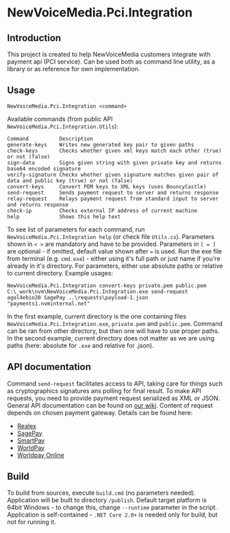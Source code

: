 # NewVoiceMedia.Pci.Integration

## Introduction
This project is created to help NewVoiceMedia customers integrate with payment api (PCI service). 
Can be used both as command line utility, as a library or as reference for own implementation. 

## Usage

    NewVoiceMedia.Pci.Integration <command>

Available commands (from public API `NewVoiceMedia.Pci.Integration.Utils`):

    Command          Description
    generate-keys    Writes new generated key pair to given paths
    check-keys       Checks whether given xml keys match each other (true) or not (false)
    sign-data        Signs given string with given private key and returns base64 encoded signature
    verify-signature Checks whether given signature matches given pair of data and public key (true) or not (false)
    convert-keys     Convert PEM keys to XML keys (uses BouncyCastle)
    send-request     Sends payment request to server and returns response
    relay-request    Relays payment request from standard input to server and returns response
    check-ip         Checks external IP address of current machine
    help             Shows this help text

To see list of parameters for each command, run `NewVoiceMedia.Pci.Integration help` (or check file `Utils.cs`). 
Parameters shown in `< >` are mandatory and have to be provided. Parameters in `[ = ]` are optional - if omitted, default value shown after `=` is used. 
Run the exe file from terminal (e.g. `cmd.exe`) - either using it's full path or just name if you're already in it's directory. 
For parameters, either use absolute paths or relative to current directory. 
Example usages:

    NewVoiceMedia.Pci.Integration convert-keys private.pem public.pem
    C:\_work\nvm\NewVoiceMedia.Pci.Integration.exe send-request agol4ebio20 SagePay ..\requests\payload-1.json "payments1.nvminternal.net"

In the first example, current directory is the one containing files `NewVoiceMedia.Pci.Integration.exe`, `private.pem` and `public.pem`. 
Command can be ran from other directory, but then one will have to use proper paths.
In the second example, current directory does not matter as we are using paths (here: absolute for `.exe` and relative for .json).

## API documentation
Command `send-request` facilitates access to API, taking care for things such as cryptographics signatures ans polling for final result. 
To make API requests, you need to provide payment request serialized as XML or JSON. General API documentation can be found on [our wiki](https://newvoicemedia.atlassian.net/wiki/spaces/DP/pages/15172092/Mid-Call+IVR+API+Specification). 
Content of request depends on chosen payment gateway. Details can be found here:
 - [Realex](https://newvoicemedia.atlassian.net/wiki/spaces/DP/pages/99354891/Taking+payments+via+Realex)
 - [SagePay](https://newvoicemedia.atlassian.net/wiki/spaces/DP/pages/72679688/Taking+payments+via+SagePay)
 - [SmartPay](https://newvoicemedia.atlassian.net/wiki/spaces/DP/pages/205193810/Taking+payments+via+SmartPay)
 - [WorldPay](https://newvoicemedia.atlassian.net/wiki/spaces/DP/pages/72679689/Taking+payments+via+WorldPay)
 - [Worldpay Online](https://newvoicemedia.atlassian.net/wiki/spaces/DP/pages/234288808/Taking+payments+via+Worldpay+Online)

## Build
To build from sources, execute `build.cmd` (no parameters needed). Application will be built to directory `/publish`. 
Default target platform is 64bit Windows - to change this, change `--runtime` parameter in the script. 
Application is self-contained - `.NET Core 2.0+` is needed only for build, but not for running it.
